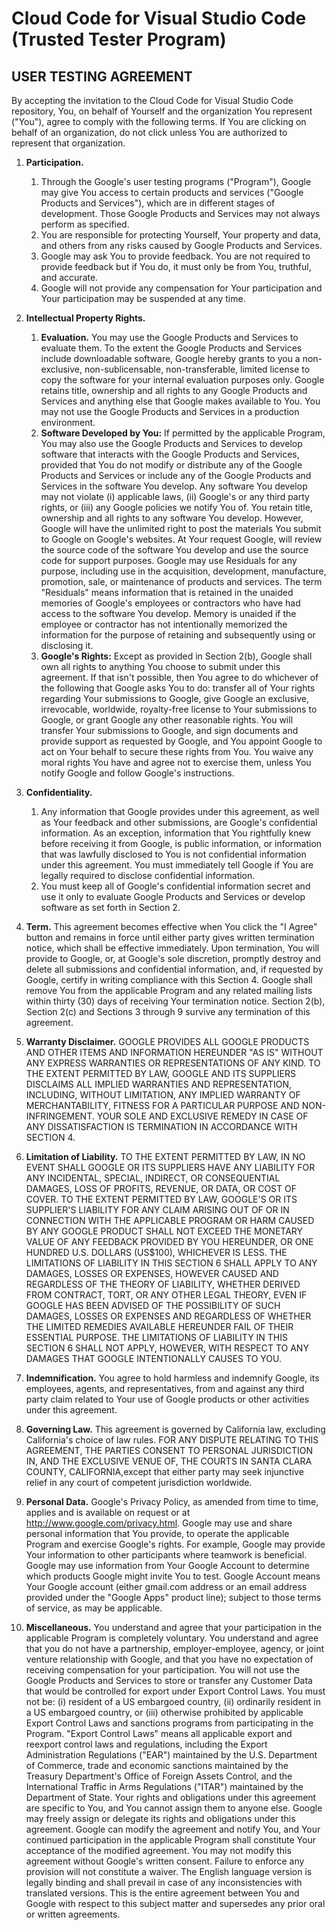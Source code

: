 # **Cloud Code for Visual Studio Code (Trusted Tester Program)**

## **USER TESTING AGREEMENT**

By accepting the invitation to the Cloud Code for Visual Studio Code repository, You, on behalf of Yourself and the organization You represent ("You"), agree to comply with the following terms. If You are clicking on behalf of an organization, do not click unless You are authorized to represent that organization.

1. **Participation.**
    1. Through the Google's user testing programs ("Program"), Google may give You access to certain products and services ("Google Products and Services"), which are in different stages of development. Those Google Products and Services may not always perform as specified.
    1. You are responsible for protecting Yourself, Your property and data, and others from any risks caused by Google Products and Services.
    1. Google may ask You to provide feedback. You are not required to provide feedback but if You do, it must only be from You, truthful, and accurate.
    1. Google will not provide any compensation for Your participation and Your participation may be suspended at any time.

1. **Intellectual Property Rights.**
    1. **Evaluation.** You may use the Google Products and Services to evaluate them. To the extent the Google Products and Services include downloadable software, Google hereby grants to you a non-exclusive, non-sublicensable, non-transferable, limited license to copy the software for your internal evaluation purposes only.  Google retains title, ownership and all rights to any Google Products and Services and anything else that Google makes available to You. You may not use the Google Products and Services in a production environment.
    1. **Software Developed by You:** If permitted by the applicable Program, You may also use the Google Products and Services to develop software that interacts with the Google Products and Services, provided that You do not modify or distribute any of the Google Products and Services or include any of the Google Products and Services in the software You develop. Any software You develop may not violate (i) applicable laws, (ii) Google's or any third party rights, or (iii) any Google policies we notify You of. You retain title, ownership and all rights to any software You develop. However, Google will have the unlimited right to post the materials You submit to Google on Google's websites. At Your request Google, will review the source code of the software You develop and use the source code for support purposes. Google may use Residuals for any purpose, including use in the acquisition, development, manufacture, promotion, sale, or maintenance of products and services. The term "Residuals" means information that is retained in the unaided memories of Google's employees or contractors who have had access to the software You develop. Memory is unaided if the employee or contractor has not intentionally memorized the information for the purpose of retaining and subsequently using or disclosing it.
    1. **Google's Rights:** Except as provided in Section 2(b), Google shall own all rights to anything You choose to submit under this agreement. If that isn't possible, then You agree to do whichever of the following that Google asks You to do: transfer all of Your rights regarding Your submissions to Google, give Google an exclusive, irrevocable, worldwide, royalty-free license to Your submissions to Google, or grant Google any other reasonable rights. You will transfer Your submissions to Google, and sign documents and provide support as requested by Google, and You appoint Google to act on Your behalf to secure these rights from You. You waive any moral rights You have and agree not to exercise them, unless You notify Google and follow Google's instructions.
1. **Confidentiality.**
    1. Any information that Google provides under this agreement, as well as Your feedback and other submissions, are Google's confidential information. As an exception, information that You rightfully knew before receiving it from Google, is public information, or information that was lawfully disclosed to You is not confidential information under this agreement. You must immediately tell Google if You are legally required to disclose confidential information.
    1. You must keep all of Google's confidential information secret and use it only to evaluate Google Products and Services or develop software as set forth in Section 2.
1. **Term.** This agreement becomes effective when You click the "I Agree" button and remains in force until either party gives written termination notice, which shall be effective immediately. Upon termination, You will provide to Google, or, at Google's sole discretion, promptly destroy and delete all submissions and confidential information, and, if requested by Google, certify in writing compliance with this Section 4. Google shall remove You from the applicable Program and any related mailing lists within thirty (30) days of receiving Your termination notice. Section 2(b), Section 2(c) and Sections 3 through 9 survive any termination of this agreement.
1. **Warranty Disclaimer.** GOOGLE PROVIDES ALL GOOGLE PRODUCTS AND OTHER ITEMS AND INFORMATION HEREUNDER "AS IS" WITHOUT ANY EXPRESS WARRANTIES OR REPRESENTATIONS OF ANY KIND. TO THE EXTENT PERMITTED BY LAW, GOOGLE AND ITS SUPPLIERS DISCLAIMS ALL IMPLIED WARRANTIES AND REPRESENTATION, INCLUDING, WITHOUT LIMITATION, ANY IMPLIED WARRANTY OF MERCHANTABILITY, FITNESS FOR A PARTICULAR PURPOSE AND NON-INFRINGEMENT. YOUR SOLE AND EXCLUSIVE REMEDY IN CASE OF ANY DISSATISFACTION IS TERMINATION IN ACCORDANCE WITH SECTION 4.
1. **Limitation of Liability.** TO THE EXTENT PERMITTED BY LAW, IN NO EVENT SHALL GOOGLE OR ITS SUPPLIERS HAVE ANY LIABILITY FOR ANY INCIDENTAL, SPECIAL, INDIRECT, OR CONSEQUENTIAL DAMAGES, LOSS OF PROFITS, REVENUE, OR DATA, OR COST OF COVER. TO THE EXTENT PERMITTED BY LAW, GOOGLE'S OR ITS SUPPLIER'S LIABILITY FOR ANY CLAIM ARISING OUT OF OR IN CONNECTION WITH THE APPLICABLE PROGRAM OR HARM CAUSED BY ANY GOOGLE PRODUCT SHALL NOT EXCEED THE MONETARY VALUE OF ANY FEEDBACK PROVIDED BY YOU HEREUNDER, OR ONE HUNDRED U.S. DOLLARS (US$100), WHICHEVER IS LESS. THE LIMITATIONS OF LIABILITY IN THIS SECTION 6 SHALL APPLY TO ANY DAMAGES, LOSSES OR EXPENSES, HOWEVER CAUSED AND REGARDLESS OF THE THEORY OF LIABILITY, WHETHER DERIVED FROM CONTRACT, TORT, OR ANY OTHER LEGAL THEORY, EVEN IF GOOGLE HAS BEEN ADVISED OF THE POSSIBILITY OF SUCH DAMAGES, LOSSES OR EXPENSES AND REGARDLESS OF WHETHER THE LIMITED REMEDIES AVAILABLE HEREUNDER FAIL OF THEIR ESSENTIAL PURPOSE. THE LIMITATIONS OF LIABILITY IN THIS SECTION 6 SHALL NOT APPLY, HOWEVER, WITH RESPECT TO ANY DAMAGES THAT GOOGLE INTENTIONALLY CAUSES TO YOU.
1. **Indemnification.** You agree to hold harmless and indemnify Google, its employees, agents, and representatives, from and against any third party claim related to Your use of Google products or other activities under this agreement.
1. **Governing Law.** This agreement is governed by California law, excluding California's choice of law rules. FOR ANY DISPUTE RELATING TO THIS AGREEMENT, THE PARTIES CONSENT TO PERSONAL JURISDICTION IN, AND THE EXCLUSIVE VENUE OF, THE COURTS IN SANTA CLARA COUNTY, CALIFORNIA,except that either party may seek injunctive relief in any court of competent jurisdiction worldwide.
1. **Personal Data.** Google's Privacy Policy, as amended from time to time, applies and is available on request or at http://www.google.com/privacy.html. Google may use and share personal information that You provide, to operate the applicable Program and exercise Google's rights. For example, Google may provide Your information to other participants where teamwork is beneficial. Google may use information from Your Google Account to determine which products Google might invite You to test. Google Account means Your Google account (either gmail.com address or an email address provided under the "Google Apps" product line); subject to those terms of service, as may be applicable.
1. **Miscellaneous.** You understand and agree that your participation in the applicable Program is completely voluntary. You understand and agree that you do not have a partnership, employer-employee, agency, or joint venture relationship with Google, and that you have no expectation of receiving compensation for your participation. You will not use the Google Products and Services to store or transfer any Customer Data that would be controlled for export under Export Control Laws. You must not be: (i) resident of a US embargoed country, (ii) ordinarily resident in a US embargoed country, or (iii) otherwise prohibited by applicable Export Control Laws and sanctions programs from participating in the Program. "Export Control Laws" means all applicable export and reexport control laws and regulations, including the Export Administration Regulations ("EAR") maintained by the U.S. Department of Commerce, trade and economic sanctions maintained by the Treasury Department's Office of Foreign Assets Control, and the International Traffic in Arms Regulations ("ITAR") maintained by the Department of State. Your rights and obligations under this agreement are specific to You, and You cannot assign them to anyone else. Google may freely assign or delegate its rights and obligations under this agreement. Google can modify the agreement and notify You, and Your continued participation in the applicable Program shall constitute Your acceptance of the modified agreement. You may not modify this agreement without Google's written consent. Failure to enforce any provision will not constitute a waiver. The English language version is legally binding and shall prevail in case of any inconsistencies with translated versions. This is the entire agreement between You and Google with respect to this subject matter and supersedes any prior oral or written agreements.